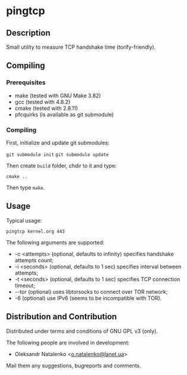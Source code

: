 pingtcp
=======

Description
-----------

Small utility to measure TCP handshake time (torify-friendly).

Compiling
---------

### Prerequisites

* make (tested with GNU Make 3.82)
* gcc (tested with 4.8.2)
* cmake (tested with 2.8.11)
* pfcquirks (is available as git submodule)

### Compiling

First, initialize and update git submodules:

`git submodule init`
`git submodule update`

Then create `build` folder, chdir to it and type:

`cmake ..`

Then type `make`.

Usage
-----

Typical usage:

`pingtcp kernel.org 443`

The following arguments are supported:

* -c &lt;attempts&gt; (optional, defaults to infinity) specifies handshake attempts count;
* -i &lt;seconds&gt; (optional, defaults to 1 sec) specifies interval between attempts;
* -t &lt;seconds&gt; (optional, defaults to 1 sec) specifies TCP connection timeout;
* --tor (optional) uses libtorsocks to connect over TOR network;
* -6 (optional) use IPv6 (seems to be incompatible with TOR).

Distribution and Contribution
-----------------------------

Distributed under terms and conditions of GNU GPL v3 (only).

The following people are involved in development:

* Oleksandr Natalenko &lt;o.natalenko@lanet.ua&gt;

Mail them any suggestions, bugreports and comments.
